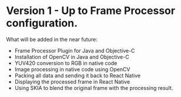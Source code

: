 # Version 1 - Up to Frame Processor configuration.

What will be added in the near future:

- Frame Processor Plugin for Java and Objective-C
- Installation of OpenCV in Java and Objective-C
- YUV420 conversion to RGB in native code
- Image processing in native code using OpenCV
- Packing all data and sending it back to React Native
- Displaying the processed frame in React Native
- Using SKIA to blend the original frame with the processing result.